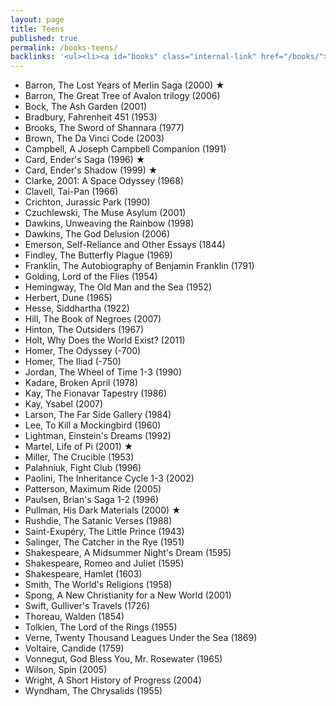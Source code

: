 ```yaml
---
layout: page
title: Teens
published: true
permalink: /books-teens/
backlinks: '<ul><li><a id="books" class="internal-link" href="/books/">Books</a></li></ul>'
---
```


* Barron, The Lost Years of Merlin Saga (2000) ★
* Barron, The Great Tree of Avalon trilogy (2006)
* Bock, The Ash Garden (2001)
* Bradbury, Fahrenheit 451 (1953)
* Brooks, The Sword of Shannara (1977)
* Brown, The Da Vinci Code (2003)
* Campbell, A Joseph Campbell Companion (1991)
* Card, Ender's Saga (1996) ★
* Card, Ender's Shadow (1999) ★
* Clarke, 2001: A Space Odyssey (1968)
* Clavell, Tai-Pan (1966)
* Crichton, Jurassic Park (1990)
* Czuchlewski, The Muse Asylum (2001)
* Dawkins, Unweaving the Rainbow (1998)
* Dawkins, The God Delusion (2006)
* Emerson, Self-Reliance and Other Essays (1844)
* Findley, The Butterfly Plague (1969)
* Franklin, The Autobiography of Benjamin Franklin (1791)
* Golding, Lord of the Flies (1954)
* Hemingway, The Old Man and the Sea (1952)
* Herbert, Dune (1965)
* Hesse, Siddhartha (1922)
* Hill, The Book of Negroes (2007)
* Hinton, The Outsiders (1967)
* Holt, Why Does the World Exist? (2011)
* Homer, The Odyssey (-700)
* Homer, The Iliad (-750)
* Jordan, The Wheel of Time 1-3 (1990)
* Kadare, Broken April (1978)
* Kay, The Fionavar Tapestry (1986)
* Kay, Ysabel (2007)
* Larson, The Far Side Gallery (1984)
* Lee, To Kill a Mockingbird (1960)
* Lightman, Einstein's Dreams (1992)
* Martel, Life of Pi (2001) ★
* Miller, The Crucible (1953)
* Palahniuk, Fight Club (1996)
* Paolini, The Inheritance Cycle 1-3 (2002)
* Patterson, Maximum Ride (2005)
* Paulsen, Brian's Saga 1-2 (1996)
* Pullman, His Dark Materials (2000) ★
* Rushdie, The Satanic Verses (1988)
* Saint-Exupéry, The Little Prince (1943)
* Salinger, The Catcher in the Rye (1951)
* Shakespeare, A Midsummer Night's Dream (1595)
* Shakespeare, Romeo and Juliet (1595)
* Shakespeare, Hamlet (1603)
* Smith, The World's Religions (1958)
* Spong, A New Christianity for a New World (2001)
* Swift, Gulliver's Travels (1726)
* Thoreau, Walden (1854)
* Tolkien, The Lord of the Rings (1955)
* Verne, Twenty Thousand Leagues Under the Sea (1869)
* Voltaire, Candide (1759)
* Vonnegut, God Bless You, Mr. Rosewater (1965)
* Wilson, Spin (2005)
* Wright, A Short History of Progress (2004)
* Wyndham, The Chrysalids (1955)
